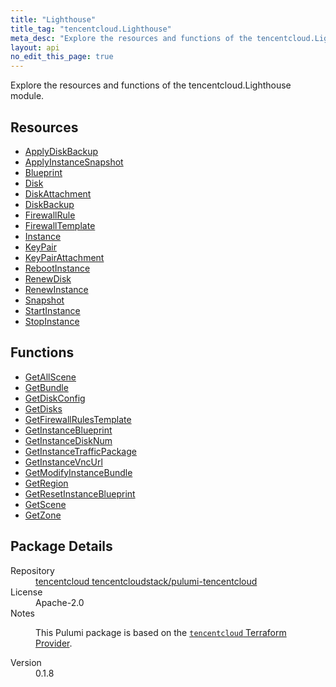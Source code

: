 ```yaml
---
title: "Lighthouse"
title_tag: "tencentcloud.Lighthouse"
meta_desc: "Explore the resources and functions of the tencentcloud.Lighthouse module."
layout: api
no_edit_this_page: true
---
```


<!-- WARNING: this file was generated by Pulumi Docs Generator. -->
<!-- Do not edit by hand unless you're certain you know what you are doing! -->

Explore the resources and functions of the tencentcloud.Lighthouse module.

<h2 id="resources">Resources</h2>
<ul class="api">
    <li><a href="applydiskbackup/" title="ApplyDiskBackup"><span class="api-symbol api-symbol--resource"></span>ApplyDiskBackup</a></li>
    <li><a href="applyinstancesnapshot/" title="ApplyInstanceSnapshot"><span class="api-symbol api-symbol--resource"></span>ApplyInstanceSnapshot</a></li>
    <li><a href="blueprint/" title="Blueprint"><span class="api-symbol api-symbol--resource"></span>Blueprint</a></li>
    <li><a href="disk/" title="Disk"><span class="api-symbol api-symbol--resource"></span>Disk</a></li>
    <li><a href="diskattachment/" title="DiskAttachment"><span class="api-symbol api-symbol--resource"></span>DiskAttachment</a></li>
    <li><a href="diskbackup/" title="DiskBackup"><span class="api-symbol api-symbol--resource"></span>DiskBackup</a></li>
    <li><a href="firewallrule/" title="FirewallRule"><span class="api-symbol api-symbol--resource"></span>FirewallRule</a></li>
    <li><a href="firewalltemplate/" title="FirewallTemplate"><span class="api-symbol api-symbol--resource"></span>FirewallTemplate</a></li>
    <li><a href="instance/" title="Instance"><span class="api-symbol api-symbol--resource"></span>Instance</a></li>
    <li><a href="keypair/" title="KeyPair"><span class="api-symbol api-symbol--resource"></span>KeyPair</a></li>
    <li><a href="keypairattachment/" title="KeyPairAttachment"><span class="api-symbol api-symbol--resource"></span>KeyPairAttachment</a></li>
    <li><a href="rebootinstance/" title="RebootInstance"><span class="api-symbol api-symbol--resource"></span>RebootInstance</a></li>
    <li><a href="renewdisk/" title="RenewDisk"><span class="api-symbol api-symbol--resource"></span>RenewDisk</a></li>
    <li><a href="renewinstance/" title="RenewInstance"><span class="api-symbol api-symbol--resource"></span>RenewInstance</a></li>
    <li><a href="snapshot/" title="Snapshot"><span class="api-symbol api-symbol--resource"></span>Snapshot</a></li>
    <li><a href="startinstance/" title="StartInstance"><span class="api-symbol api-symbol--resource"></span>StartInstance</a></li>
    <li><a href="stopinstance/" title="StopInstance"><span class="api-symbol api-symbol--resource"></span>StopInstance</a></li>
</ul>

<h2 id="functions">Functions</h2>
<ul class="api">
    <li><a href="getallscene/" title="GetAllScene"><span class="api-symbol api-symbol--function"></span>GetAllScene</a></li>
    <li><a href="getbundle/" title="GetBundle"><span class="api-symbol api-symbol--function"></span>GetBundle</a></li>
    <li><a href="getdiskconfig/" title="GetDiskConfig"><span class="api-symbol api-symbol--function"></span>GetDiskConfig</a></li>
    <li><a href="getdisks/" title="GetDisks"><span class="api-symbol api-symbol--function"></span>GetDisks</a></li>
    <li><a href="getfirewallrulestemplate/" title="GetFirewallRulesTemplate"><span class="api-symbol api-symbol--function"></span>GetFirewallRulesTemplate</a></li>
    <li><a href="getinstanceblueprint/" title="GetInstanceBlueprint"><span class="api-symbol api-symbol--function"></span>GetInstanceBlueprint</a></li>
    <li><a href="getinstancedisknum/" title="GetInstanceDiskNum"><span class="api-symbol api-symbol--function"></span>GetInstanceDiskNum</a></li>
    <li><a href="getinstancetrafficpackage/" title="GetInstanceTrafficPackage"><span class="api-symbol api-symbol--function"></span>GetInstanceTrafficPackage</a></li>
    <li><a href="getinstancevncurl/" title="GetInstanceVncUrl"><span class="api-symbol api-symbol--function"></span>GetInstanceVncUrl</a></li>
    <li><a href="getmodifyinstancebundle/" title="GetModifyInstanceBundle"><span class="api-symbol api-symbol--function"></span>GetModifyInstanceBundle</a></li>
    <li><a href="getregion/" title="GetRegion"><span class="api-symbol api-symbol--function"></span>GetRegion</a></li>
    <li><a href="getresetinstanceblueprint/" title="GetResetInstanceBlueprint"><span class="api-symbol api-symbol--function"></span>GetResetInstanceBlueprint</a></li>
    <li><a href="getscene/" title="GetScene"><span class="api-symbol api-symbol--function"></span>GetScene</a></li>
    <li><a href="getzone/" title="GetZone"><span class="api-symbol api-symbol--function"></span>GetZone</a></li>
</ul>

<h2 id="package-details">Package Details</h2>
<dl class="package-details">
	<dt>Repository</dt>
	<dd><a href="https://github.com/tencentcloudstack/pulumi-tencentcloud">tencentcloud tencentcloudstack/pulumi-tencentcloud</a></dd>
	<dt>License</dt>
	<dd>Apache-2.0</dd>
	<dt>Notes</dt>
	<dd><p>This Pulumi package is based on the <a href="https://github.com/tencentcloudstack/terraform-provider-tencentcloud"><code>tencentcloud</code> Terraform Provider</a>.</p>
</dd>
	<dt>Version</dt>
	<dd>0.1.8</dd>
</dl>

